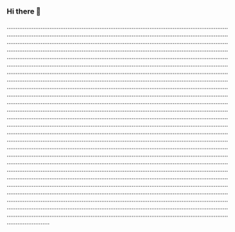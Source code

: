 ### Hi there 👋

................................................................................................................................................................................................................................................................................................................................................................................................................................................................................................................................................................................................................................................................................................................................................................................................................................................................................................................................................................................................................................................................................................................................................................................................................................................................................................................................................................................................................................................................................................................................................................................................................................................................................................................................................................................................................................................................................................................................................................................................................................................................................................................................................................................................................................................................................................................................................................................................................................................................................................................................................................................................................................................................................................................................................................................................................................................................................................................................................................................................................................................................................................................................................................................................................................................................................................................................................................................